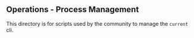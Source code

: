 ## Operations - Process Management

This directory is for scripts used by the community to manage the `current` cli.
